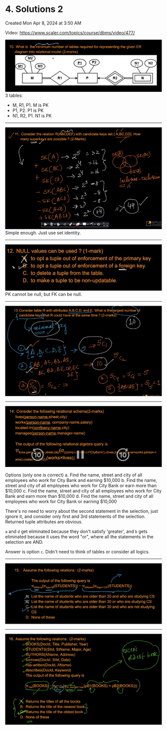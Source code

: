 # 4. Solutions 2
Created Mon Apr 8, 2024 at 3:50 AM

Video: https://www.scaler.com/topics/course/dbms/video/477/

![](../../../../assets/4-Solutions-2-image-1-bb0f4323.png)
 3 tables:
 - M, R1, P1. M is PK
 - P1, P2. P1 is PK
 - N1, R2, P1. N1 is PK

---

![](../../../../assets/4-Solutions-2-image-2-bb0f4323.png)
Simple enough. Just use set identity.

---

![](../../../../assets/4-Solutions-2-image-3-bb0f4323.png)
PK cannot be null, but FK can be null.

---

![](../../../../assets/4-Solutions-2-image-4-bb0f4323.png)

---

![](../../../../assets/4-Solutions-2-image-5-bb0f4323.png)

Options (only one is correct)
a. Find the name, street and city of all employees who work for City Bank
and earning $10,000
b. Find the name, street and city of all employees who work for City Bank or
earn more than $10,000
c. Find the name, street and city of all employees who work for City Bank
and earn more than $10,000
d. Find the name, street and city of all employees who work for City Bank or
earning $10,000

There's no need to worry about the second statement in the selection, just ignore it, and consider only first and 3rd statements of the selection. Returned tuple attributes are obvious.

`a` and `d` get eliminated because they don't satisfy 'greater', and `b` gets eliminated because it uses the word "or", where all the statements in the selection are AND.


Answer is option `c`. Didn't need to think of tables or consider all logics.

---

![](../../../../assets/4-Solutions-2-image-6-bb0f4323.png)

---

![](../../../../assets/4-Solutions-2-image-7-bb0f4323.png)